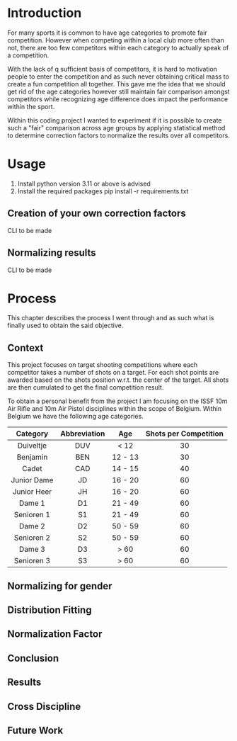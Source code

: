 # Introduction
For many sports it is common to have age categories to promote fair competition. However when competing within a local club more often than not, there are too few competitors within each category to actually speak of a competition.

With the lack of q sufficient basis of competitors, it is hard to motivation people to enter the competition and as such never obtaining critical mass to create a fun competition all together. This gave me the idea that we should get rid of the age categories however still maintain fair comparison amongst competitors while recognizing age difference does impact the performance within the sport.

Within this coding project I wanted to experiment if it is possible to create such a "fair" comparison across age groups by applying statistical method to determine correction factors to normalize the results over all competitors.

# Usage
1. Install python version 3.11 or above is advised
2. Install the required packages pip install -r requirements.txt

## Creation of your own correction factors
CLI to be made

## Normalizing results
CLI to be made

# Process
This chapter describes the process I went through and as such what is finally used to obtain the said objective.
## Context
This project focuses on target shooting competitions where each competitor takes a number of shots on a target. For each shot points are awarded based on the shots position w.r.t. the center of the target. All shots are then cumulated to get the final competition result. 

To obtain a personal benefit from the project I am focusing on the ISSF 10m Air Rifle and 10m Air Pistol disciplines within the scope of Belgium. Within Belgium we have the following age categories.

|  Category   | Abbreviation |   Age   | Shots per Competition |
| :---------: | :----------: | :-----: | :-------------------: |
|  Duiveltje  |     DUV      |  < 12   |          30           |
|  Benjamin   |     BEN      | 12 - 13 |          30           |
|    Cadet    |     CAD      | 14 - 15 |          40           |
| Junior Dame |      JD      | 16 - 20 |          60           |
| Junior Heer |      JH      | 16 - 20 |          60           |
|   Dame 1    |      D1      | 21 - 49 |          60           |
| Senioren 1  |      S1      | 21 - 49 |          60           |
|   Dame 2    |      D2      | 50 - 59 |          60           |
| Senioren 2  |      S2      | 50 - 59 |          60           |
|   Dame 3    |      D3      |  > 60   |          60           |
| Senioren 3  |      S3      |  > 60   |          60           |

## Normalizing for gender
## Distribution Fitting
## Normalization Factor
## Conclusion
## Results
## Cross Discipline
## Future Work

